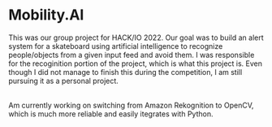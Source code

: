# Mobility.AI
This was our group project for HACK/IO 2022. Our goal was to build an alert system for a skateboard using artificial intelligence to recognize
people/objects from a given input feed and avoid them. I was responsible for the recoginition portion of the project, which is what this project is. Even though 
I did not manage to finish this during the competition, I am still pursuing it as a personal project.

<br>
Am currently working on switching from Amazon Rekognition to OpenCV, which is much more reliable and easily itegrates with Python.
